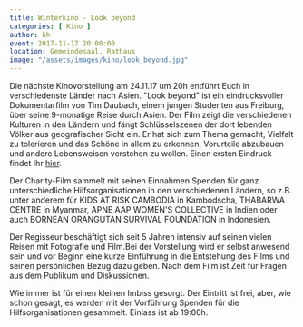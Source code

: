 ```yaml
---
title: Winterkino - Look beyond
categories: [ Kino ]
author: kh
event: 2017-11-17 20:00:00
location: Gemeindesaal, Rathaus
image: "/assets/images/kino/look_beyond.jpg"
---
```


Die nächste Kinovorstellung am 24.11.17 um 20h entführt Euch in verschiedenste Länder nach Asien. "Look beyond" ist ein eindrucksvoller Dokumentarfilm von Tim Daubach, einem jungen Studenten aus Freiburg, über seine 9-monatige Reise durch Asien. Der Film zeigt die verschiedenen Kulturen in den Ländern und fängt Schlüsselszenen der dort lebenden Völker aus geografischer Sicht ein. Er hat sich zum Thema gemacht, Vielfalt zu tolerieren und das Schöne in allem zu erkennen, Vorurteile abzubauen und andere Lebensweisen verstehen zu wollen. Einen ersten Eindruck findet Ihr [hier](https://www.youtube.com/watch?v=30o5ZZJqjL0).

Der Charity-Film sammelt mit seinen Einnahmen Spenden für ganz unterschiedliche Hilfsorganisationen in den verschiedenen Ländern, so z.B. unter anderem für KIDS AT RISK CAMBODIA  in Kambodscha, THABARWA CENTRE in Myanmar, APNE AAP WOMEN'S COLLECTIVE in Indien oder auch BORNEAN ORANGUTAN SURVIVAL FOUNDATION in Indonesien.

Der Regisseur beschäftigt sich seit 5 Jahren intensiv auf seinen vielen Reisen mit Fotografie und Film.Bei der Vorstellung wird er selbst anwesend sein und vor Beginn eine kurze Einführung in die Entstehung des Films und seinen persönlichen Bezug dazu geben. Nach dem Film ist Zeit für Fragen aus dem Publikum und Diskussionen. 

Wie immer ist für einen kleinen Imbiss gesorgt. Der Eintritt ist frei, aber, wie schon gesagt, es werden mit der Vorführung Spenden für die Hilfsorganisationen gesammelt. Einlass ist ab 19:00h.